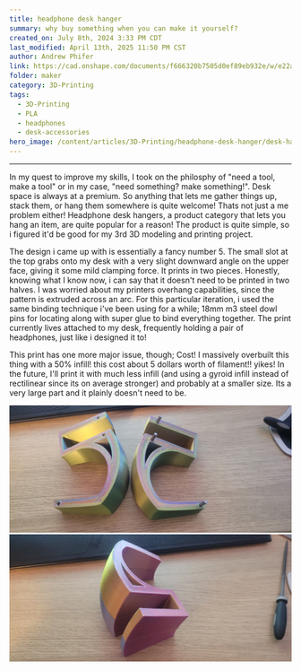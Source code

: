 ```yaml
---
title: headphone desk hanger
summary: why buy something when you can make it yourself?
created_on: July 8th, 2024 3:33 PM CDT
last_modified: April 13th, 2025 11:50 PM CST
author: Andrew Phifer
link: https://cad.onshape.com/documents/f666320b7505d0ef89eb932e/w/e22aebeef3951fb0268e9b17/e/c46361d84dda453b82d53174
folder: maker
category: 3D-Printing
tags:
  - 3D-Printing
  - PLA
  - headphones
  - desk-accessories
hero_image: /content/articles/3D-Printing/headphone-desk-hanger/desk-hanger-final-1.jpg
---
```



----
In my quest to improve my skills, I took on the philosphy of "need a tool, make a tool" or in my case, "need something?  make something!".  Desk space is always at a premium.  So anything that lets me gather things up, stack them, or hang them somewhere is quite welcome!  Thats not just a me problem either!  Headphone desk hangers, a product category that lets you hang an item, are quite popular for a reason!  The product is quite simple, so i figured it'd be good for my 3rd 3D modeling and printing project.  

The design i came up with is essentially a fancy number 5.  The small slot at the top grabs onto my desk with a very slight downward angle on the upper face, giving it some mild clamping force.  It prints in two pieces.  Honestly, knowing what I know now, i can say that it doesn't need to be printed in two halves.  I was worried about my printers overhang capabilities, since the pattern is extruded across an arc.  For this particular iteration, i used the same binding technique i've been using for a while; 18mm m3 steel dowl pins  for locating along with super glue to bind everything together.  The print currently lives attached to my desk, frequently holding a pair of headphones, just like i designed it to!

This print has one more major issue, though; Cost!  I massively overbuilt this thing with a 50% infill!  this cost about 5 dollars worth of filament!! yikes!  In the future, I'll print it with much less infill (and using a gyroid infill instead of rectilinear since its on average stronger) and probably at a smaller size.  Its a very large part and it plainly doesn't need to be.

![assembly](/content/articles/3D-Printing/headphone-desk-hanger/desk-hanger-assembly-1.jpg)
![final product](/content/articles/3D-Printing/headphone-desk-hanger/desk-hanger-final-1.jpg)